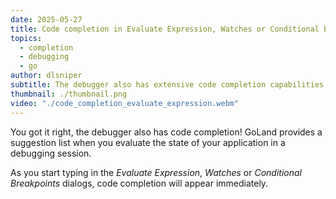```yaml
---
date: 2025-05-27
title: Code completion in Evaluate Expression, Watches or Conditional Breakpoints
topics:
  - completion
  - debugging
  - go
author: dlsniper
subtitle: The debugger also has extensive code completion capabilities.
thumbnail: ./thumbnail.png
video: "./code_completion_evaluate_expression.webm"
---
```


You got it right, the debugger also has code completion! GoLand provides a suggestion list when you evaluate the state of your application in a debugging session.

As you start typing in the _Evaluate Expression_, _Watches_ or _Conditional Breakpoints_ dialogs, code
completion will appear immediately.
